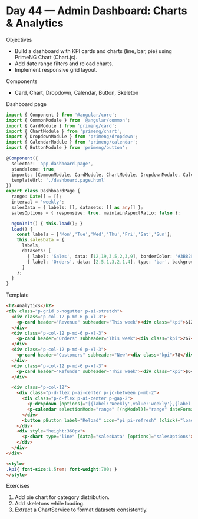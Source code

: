 # Day 44 — Admin Dashboard: Charts & Analytics

Objectives
- Build a dashboard with KPI cards and charts (line, bar, pie) using PrimeNG Chart (Chart.js).
- Add date range filters and reload charts.
- Implement responsive grid layout.

Components
- Card, Chart, Dropdown, Calendar, Button, Skeleton

Dashboard page
```ts
import { Component } from '@angular/core';
import { CommonModule } from '@angular/common';
import { CardModule } from 'primeng/card';
import { ChartModule } from 'primeng/chart';
import { DropdownModule } from 'primeng/dropdown';
import { CalendarModule } from 'primeng/calendar';
import { ButtonModule } from 'primeng/button';

@Component({
  selector: 'app-dashboard-page',
  standalone: true,
  imports: [CommonModule, CardModule, ChartModule, DropdownModule, CalendarModule, ButtonModule],
  templateUrl: './dashboard.page.html'
})
export class DashboardPage {
  range: Date[] = [];
  interval = 'weekly';
  salesData = { labels: [], datasets: [] as any[] };
  salesOptions = { responsive: true, maintainAspectRatio: false };

  ngOnInit() { this.load(); }
  load() {
    const labels = ['Mon','Tue','Wed','Thu','Fri','Sat','Sun'];
    this.salesData = {
      labels,
      datasets: [
        { label: 'Sales', data: [12,19,3,5,2,3,9], borderColor: '#3B82F6', backgroundColor: '#93C5FD55', fill: true },
        { label: 'Orders', data: [2,5,1,3,2,1,4], type: 'bar', backgroundColor: '#34D399AA' }
      ]
    };
  }
}
```

Template
```html
<h2>Analytics</h2>
<div class="p-grid p-nogutter p-ai-stretch">
  <div class="p-col-12 p-md-6 p-xl-3">
    <p-card header="Revenue" subheader="This week"><div class="kpi">$12,340</div></p-card>
  </div>
  <div class="p-col-12 p-md-6 p-xl-3">
    <p-card header="Orders" subheader="This week"><div class="kpi">267</div></p-card>
  </div>
  <div class="p-col-12 p-md-6 p-xl-3">
    <p-card header="Customers" subheader="New"><div class="kpi">78</div></p-card>
  </div>
  <div class="p-col-12 p-md-6 p-xl-3">
    <p-card header="Refunds" subheader="This week"><div class="kpi">$640</div></p-card>
  </div>

  <div class="p-col-12">
    <div class="p-d-flex p-ai-center p-jc-between p-mb-2">
      <div class="p-d-flex p-ai-center p-gap-2">
        <p-dropdown [options]="[{label:'Weekly',value:'weekly'},{label:'Monthly',value:'monthly'}]" [(ngModel)]="interval"></p-dropdown>
        <p-calendar selectionMode="range" [(ngModel)]="range" dateFormat="yy-mm-dd"></p-calendar>
      </div>
      <button pButton label="Reload" icon="pi pi-refresh" (click)="load()"></button>
    </div>
    <div style="height:360px">
      <p-chart type="line" [data]="salesData" [options]="salesOptions"></p-chart>
    </div>
  </div>
</div>

<style>
.kpi{ font-size:1.5rem; font-weight:700; }
</style>
```

Exercises
1) Add pie chart for category distribution.
2) Add skeletons while loading.
3) Extract a ChartService to format datasets consistently.
